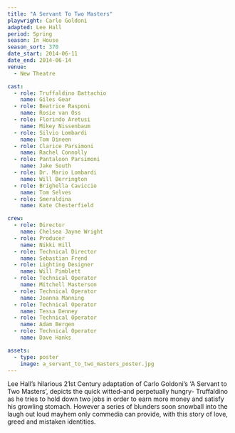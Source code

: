 ```yaml
---
title: "A Servant To Two Masters"
playwright: Carlo Goldoni
adapted: Lee Hall
period: Spring
season: In House
season_sort: 370
date_start: 2014-06-11
date_end: 2014-06-14
venue:
  - New Theatre

cast:
  - role: Truffaldino Battachio
    name: Giles Gear
  - role: Beatrice Rasponi
    name: Rosie van Oss
  - role: Florindo Aretusi
    name: Mikey Nissenbaum
  - role: Silvio Lombardi
    name: Tom Dineen
  - role: Clarice Parsimoni
    name: Rachel Connolly
  - role: Pantaloon Parsimoni
    name: Jake South
  - role: Dr. Mario Lombardi
    name: Will Berrington
  - role: Brighella Caviccio
    name: Tom Selves
  - role: Smeraldina
    name: Kate Chesterfield

crew:
  - role: Director
    name: Chelsea Jayne Wright
  - role: Producer
    name: Nikki Hill
  - role: Technical Director
    name: Sebastian Frend
  - role: Lighting Designer
    name: Will Pimblett
  - role: Technical Operator
    name: Mitchell Masterson
  - role: Technical Operator
    name: Joanna Manning
  - role: Technical Operator
    name: Tessa Denney
  - role: Technical Operator
    name: Adam Bergen
  - role: Technical Operator
    name: Dave Hanks

assets:
  - type: poster
    image: a_servant_to_two_masters_poster.jpg
---
```


Lee Hall’s hilarious 21st Century adaptation of Carlo Goldoni’s ‘A Servant to Two Masters’, depicts the quick witted–and perpetually hungry- Truffaldino as he tries to hold down two jobs in order to earn more money and satisfy his growling stomach. However a series of blunders soon snowball into the laugh out loud mayhem only commedia can provide, with this story of love, greed and mistaken identities.
